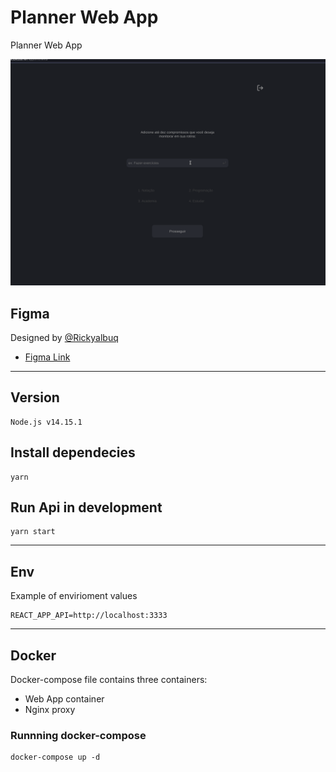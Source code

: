 # Planner Web App

Planner Web App

![gif](https://github.com/breno-alves/Planner/blob/master/docs/images/planner_gif.gif?raw=true)


## Figma

Designed by [@Rickyalbuq](https://github.com/rickyalbuq)

- [Figma Link](https://www.figma.com/proto/9dCD7smIReEJIfpafihqnI/Planner?node-id=71%3A2&scaling=contain&page-id=0%3A1&hide-ui=1)

---

## Version

    Node.js v14.15.1

## Install dependecies

    yarn

## Run Api in development

    yarn start

---

## Env

Example of envirioment values

```
REACT_APP_API=http://localhost:3333
```

---

## Docker

Docker-compose file contains three containers:

- Web App container
- Nginx proxy

### Runnning docker-compose

    docker-compose up -d
